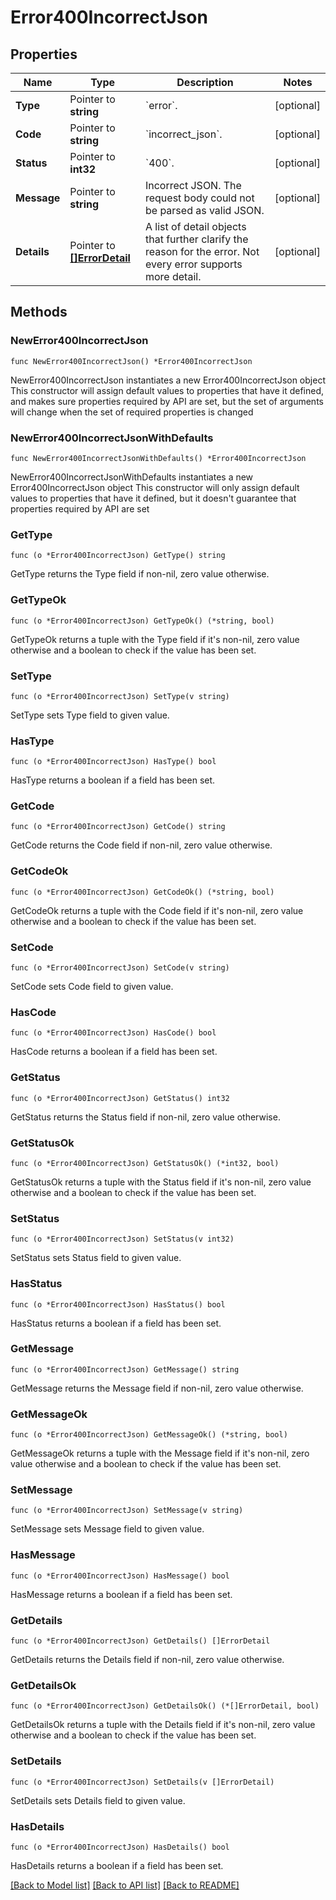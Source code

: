 # Error400IncorrectJson

## Properties

Name | Type | Description | Notes
------------ | ------------- | ------------- | -------------
**Type** | Pointer to **string** | &#x60;error&#x60;. | [optional] 
**Code** | Pointer to **string** | &#x60;incorrect_json&#x60;. | [optional] 
**Status** | Pointer to **int32** | &#x60;400&#x60;. | [optional] 
**Message** | Pointer to **string** | Incorrect JSON. The request body could not be parsed as valid JSON. | [optional] 
**Details** | Pointer to [**[]ErrorDetail**](ErrorDetail.md) | A list of detail objects that further clarify the reason for the error. Not every error supports more detail. | [optional] 

## Methods

### NewError400IncorrectJson

`func NewError400IncorrectJson() *Error400IncorrectJson`

NewError400IncorrectJson instantiates a new Error400IncorrectJson object
This constructor will assign default values to properties that have it defined,
and makes sure properties required by API are set, but the set of arguments
will change when the set of required properties is changed

### NewError400IncorrectJsonWithDefaults

`func NewError400IncorrectJsonWithDefaults() *Error400IncorrectJson`

NewError400IncorrectJsonWithDefaults instantiates a new Error400IncorrectJson object
This constructor will only assign default values to properties that have it defined,
but it doesn't guarantee that properties required by API are set

### GetType

`func (o *Error400IncorrectJson) GetType() string`

GetType returns the Type field if non-nil, zero value otherwise.

### GetTypeOk

`func (o *Error400IncorrectJson) GetTypeOk() (*string, bool)`

GetTypeOk returns a tuple with the Type field if it's non-nil, zero value otherwise
and a boolean to check if the value has been set.

### SetType

`func (o *Error400IncorrectJson) SetType(v string)`

SetType sets Type field to given value.

### HasType

`func (o *Error400IncorrectJson) HasType() bool`

HasType returns a boolean if a field has been set.

### GetCode

`func (o *Error400IncorrectJson) GetCode() string`

GetCode returns the Code field if non-nil, zero value otherwise.

### GetCodeOk

`func (o *Error400IncorrectJson) GetCodeOk() (*string, bool)`

GetCodeOk returns a tuple with the Code field if it's non-nil, zero value otherwise
and a boolean to check if the value has been set.

### SetCode

`func (o *Error400IncorrectJson) SetCode(v string)`

SetCode sets Code field to given value.

### HasCode

`func (o *Error400IncorrectJson) HasCode() bool`

HasCode returns a boolean if a field has been set.

### GetStatus

`func (o *Error400IncorrectJson) GetStatus() int32`

GetStatus returns the Status field if non-nil, zero value otherwise.

### GetStatusOk

`func (o *Error400IncorrectJson) GetStatusOk() (*int32, bool)`

GetStatusOk returns a tuple with the Status field if it's non-nil, zero value otherwise
and a boolean to check if the value has been set.

### SetStatus

`func (o *Error400IncorrectJson) SetStatus(v int32)`

SetStatus sets Status field to given value.

### HasStatus

`func (o *Error400IncorrectJson) HasStatus() bool`

HasStatus returns a boolean if a field has been set.

### GetMessage

`func (o *Error400IncorrectJson) GetMessage() string`

GetMessage returns the Message field if non-nil, zero value otherwise.

### GetMessageOk

`func (o *Error400IncorrectJson) GetMessageOk() (*string, bool)`

GetMessageOk returns a tuple with the Message field if it's non-nil, zero value otherwise
and a boolean to check if the value has been set.

### SetMessage

`func (o *Error400IncorrectJson) SetMessage(v string)`

SetMessage sets Message field to given value.

### HasMessage

`func (o *Error400IncorrectJson) HasMessage() bool`

HasMessage returns a boolean if a field has been set.

### GetDetails

`func (o *Error400IncorrectJson) GetDetails() []ErrorDetail`

GetDetails returns the Details field if non-nil, zero value otherwise.

### GetDetailsOk

`func (o *Error400IncorrectJson) GetDetailsOk() (*[]ErrorDetail, bool)`

GetDetailsOk returns a tuple with the Details field if it's non-nil, zero value otherwise
and a boolean to check if the value has been set.

### SetDetails

`func (o *Error400IncorrectJson) SetDetails(v []ErrorDetail)`

SetDetails sets Details field to given value.

### HasDetails

`func (o *Error400IncorrectJson) HasDetails() bool`

HasDetails returns a boolean if a field has been set.


[[Back to Model list]](../README.md#documentation-for-models) [[Back to API list]](../README.md#documentation-for-api-endpoints) [[Back to README]](../README.md)


